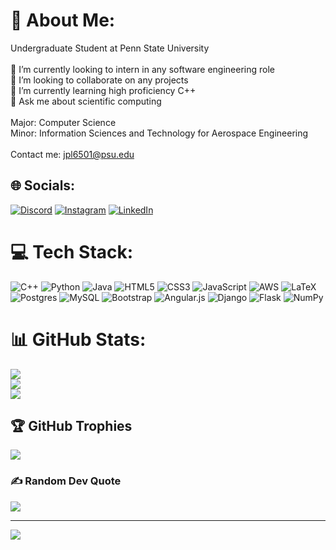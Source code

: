 # 💫 About Me:
Undergraduate Student at Penn State University<br><br>🔭 I’m currently looking to intern in any software engineering role<br>👯 I’m looking to collaborate on any projects<br>🌱 I’m currently learning high proficiency C++<br>💬 Ask me about scientific computing<br><br>Major: Computer Science<br>Minor: Information Sciences and Technology for Aerospace Engineering<br><br>Contact me: jpl6501@psu.edu


## 🌐 Socials:
[![Discord](https://img.shields.io/badge/Discord-%237289DA.svg?logo=discord&logoColor=white)](https://discord.gg/qrjFh87t) [![Instagram](https://img.shields.io/badge/Instagram-%23E4405F.svg?logo=Instagram&logoColor=white)](https://instagram.com/jp_larenas) [![LinkedIn](https://img.shields.io/badge/LinkedIn-%230077B5.svg?logo=linkedin&logoColor=white)](https://linkedin.com/in/juanlarenas) 

# 💻 Tech Stack:
![C++](https://img.shields.io/badge/c++-%2300599C.svg?style=for-the-badge&logo=c%2B%2B&logoColor=white) ![Python](https://img.shields.io/badge/python-3670A0?style=for-the-badge&logo=python&logoColor=ffdd54) ![Java](https://img.shields.io/badge/java-%23ED8B00.svg?style=for-the-badge&logo=java&logoColor=white) ![HTML5](https://img.shields.io/badge/html5-%23E34F26.svg?style=for-the-badge&logo=html5&logoColor=white) ![CSS3](https://img.shields.io/badge/css3-%231572B6.svg?style=for-the-badge&logo=css3&logoColor=white) ![JavaScript](https://img.shields.io/badge/javascript-%23323330.svg?style=for-the-badge&logo=javascript&logoColor=%23F7DF1E) ![AWS](https://img.shields.io/badge/AWS-%23FF9900.svg?style=for-the-badge&logo=amazon-aws&logoColor=white) ![LaTeX](https://img.shields.io/badge/latex-%23008080.svg?style=for-the-badge&logo=latex&logoColor=white) ![Postgres](https://img.shields.io/badge/postgres-%23316192.svg?style=for-the-badge&logo=postgresql&logoColor=white) ![MySQL](https://img.shields.io/badge/mysql-%2300f.svg?style=for-the-badge&logo=mysql&logoColor=white) ![Bootstrap](https://img.shields.io/badge/bootstrap-%23563D7C.svg?style=for-the-badge&logo=bootstrap&logoColor=white) ![Angular.js](https://img.shields.io/badge/angular.js-%23E23237.svg?style=for-the-badge&logo=angularjs&logoColor=white) ![Django](https://img.shields.io/badge/django-%23092E20.svg?style=for-the-badge&logo=django&logoColor=white) ![Flask](https://img.shields.io/badge/flask-%23000.svg?style=for-the-badge&logo=flask&logoColor=white) ![NumPy](https://img.shields.io/badge/numpy-%23013243.svg?style=for-the-badge&logo=numpy&logoColor=white)
# 📊 GitHub Stats:
![](https://github-readme-stats.vercel.app/api?username=JuanPabloLarenas&theme=vue-dark&hide_border=false&include_all_commits=true&count_private=false)<br/>
![](https://github-readme-streak-stats.herokuapp.com/?user=JuanPabloLarenas&theme=vue-dark&hide_border=false)<br/>
![](https://github-readme-stats.vercel.app/api/top-langs/?username=JuanPabloLarenas&theme=vue-dark&hide_border=false&include_all_commits=true&count_private=false&layout=compact)

## 🏆 GitHub Trophies
![](https://github-profile-trophy.vercel.app/?username=JuanPabloLarenas&theme=gitdimmed&no-frame=false&no-bg=true&margin-w=4)

### ✍️ Random Dev Quote
![](https://quotes-github-readme.vercel.app/api?type=horizontal&theme=radical)

---
[![](https://visitcount.itsvg.in/api?id=JuanPabloLarenas&icon=5&color=0)](https://visitcount.itsvg.in)

<!-- Proudly created with GPRM ( https://gprm.itsvg.in ) -->
